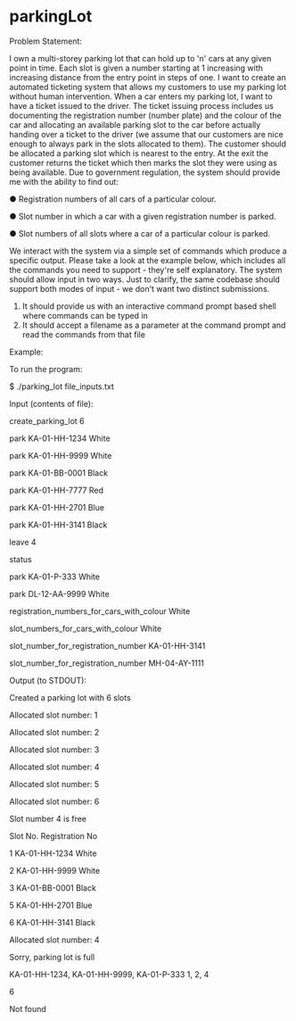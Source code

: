 # parkingLot

Problem Statement:

I own a multi-storey parking lot that can hold up to 'n' cars at any given point in time. Each slot is given a number starting at 1 increasing with increasing distance from the entry point in steps of one. I want to create an automated ticketing system that allows my customers to use my parking lot without human intervention.
When a car enters my parking lot, I want to have a ticket issued to the driver. The ticket issuing process includes us documenting the registration number (number plate) and the colour of the car and allocating an available parking slot to the car before actually handing over a ticket to the driver (we assume that our customers are nice enough to always park in the slots allocated to them). The customer should be allocated a parking slot which is nearest to the entry. At the exit the customer returns the ticket which then marks the slot they were using as being available.
Due to government regulation, the system should provide me with the ability to find out:

● Registration numbers of all cars of a particular colour.

● Slot number in which a car with a given registration number is parked.

● Slot numbers of all slots where a car of a particular colour is parked.

We interact with the system via a simple set of commands which produce a specific output. Please take a look at the example below, which includes all the commands you need to support - they're self explanatory. The system should allow input in two ways. Just to clarify, the same codebase should support both modes of input - we don't want two distinct submissions.
1) It should provide us with an interactive command prompt based shell where commands can be typed in
2) It should accept a filename as a parameter at the command prompt and read the commands from that file

Example:

To run the program:

$ ./parking_lot file_inputs.txt

Input (contents of file):

create_parking_lot 6

park KA-01-HH-1234 White

park KA-01-HH-9999 White 

park KA-01-BB-0001 Black 

park KA-01-HH-7777 Red 

park KA-01-HH-2701 Blue 

park KA-01-HH-3141 Black

leave 4

status

park KA-01-P-333 White

park DL-12-AA-9999 White 

registration_numbers_for_cars_with_colour White 

slot_numbers_for_cars_with_colour White 

slot_number_for_registration_number KA-01-HH-3141 

slot_number_for_registration_number MH-04-AY-1111

Output (to STDOUT):

Created a parking lot with 6 slots

Allocated slot number: 1

Allocated slot number: 2

Allocated slot number: 3

Allocated slot number: 4

Allocated slot number: 5

Allocated slot number: 6

Slot number 4 is free

Slot No. Registration No

1 KA-01-HH-1234 White

2 KA-01-HH-9999 White

3 KA-01-BB-0001 Black

5 KA-01-HH-2701 Blue

6 KA-01-HH-3141 Black

Allocated slot number: 4

Sorry, parking lot is full

KA-01-HH-1234, KA-01-HH-9999, KA-01-P-333 1, 2, 4

6

Not found
